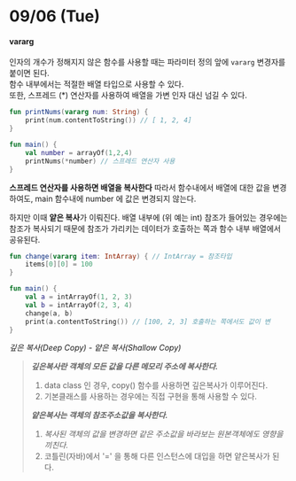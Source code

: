 # 09/06 (Tue)

#### vararg

인자의 개수가 정해지지 않은 함수를 사용할 때는 파라미터 정의 앞에 `vararg` 변경자를 붙이면 된다.\
함수 내부에서는 적절한 배열 타입으로 사용할 수 있다.\
또한, 스프레드 (\*) 연산자를 사용하여 배열을 가변 인자 대신 넘길 수 있다.

```kotlin
fun printNums(vararg num: String) {
    print(num.contentToString()) // [ 1, 2, 4]
}

fun main() {
    val number = arrayOf(1,2,4)
    printNums(*number) // 스프레드 연산자 사용
}
```

**스프레드 연산자를 사용하면 배열을 복사한다** 따라서 함수내에서 배열에 대한 값을 변경하여도, main 함수내에 number 에 값은 변경되지 않는다.&#x20;

하지만 이때 **얕은 복사**가 이뤄진다. 배열 내부에 (위 예는 int)  참조가 들어있는 경우에는 참조가 복사되기 때문에 참조가 가리키는 데이터가 호출하는 쪽과 함수 내부 배열에서 공유된다.

```kotlin
fun change(vararg item: IntArray) { // IntArray = 참조타입
    items[0][0] = 100
}

fun main() {
    val a = intArrayOf(1, 2, 3)
    val b = intArrayOf(2, 3, 4)
    change(a, b)
    print(a.contentToString()) // [100, 2, 3] 호출하는 쪽에서도 값이 변
}
```

_깊은 복사(Deep Copy) - 얕은 복사(Shallow Copy)_

> _**깊은복사란 객체의 모든 값을 다른 메모리 주소에 복사한다.**_
>
> 1. data class 인 경우, copy() 함수를 사용하면 깊은복사가 이루어진다.
> 2. 기본클래스를 사용하는 경우에는 직접 구현을 통해 사용할 수 있다.
>
> _**얕은복사는 객체의 참조주소값을 복사한다.**_
>
> 1. _복사된 객체의 값을 변경하면 같은 주소값을 바라보는 원본객체에도 영향을 끼친다._
> 2. 코틀린(자바)에서 '=' 을 통해 다른 인스턴스에 대입을 하면 얕은복사가 된다.

